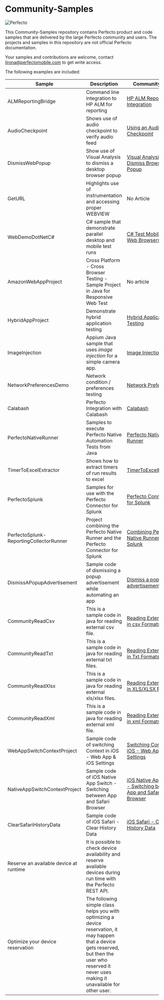 # Community-Samples
![Perfecto](http://www.perfectomobile.com/sites/all/themes/perfecto/img/logo.png)

This Community-Samples repository contains Perfecto product and code samples that are delivered by the large Perfecto community and users. The projects and samples in this repository are not official Perfecto documentation.

Your samples and contributions are welcome, contact lirona@perfectomobile.com to get write access.

The following examples are included:

| Sample      | Description     | Community Post        |
|----------------|------------------|---------------------|
|ALMReportingBridge | Command line integration to HP ALM for reporting|[HP ALM Reporting Integration](http://developers.perfectomobile.com/display/TT/HP+ALM+Reporting+Integration) |
|AudioCheckpoint |Shows use of audio checkpoint to verify audio feed|[Using an Audio Checkpoint](http://developers.perfectomobile.com/display/TT/Using+an+Audio+Checkpoint) |
|DismissWebPopup |Show use of Visual Analysis to dismiss a desktop browser popup |[Visual Analysis to Dismiss Browser Popup](http://developers.perfectomobile.com/display/TT/Use+Visual+Analysis+to+Dismiss+Browser+Popup) |
|GetURL   |Highlights use of instrumentation and accessing proper WEBVIEW | No Article |
|WebDemoDotNetC# | C# sample that demonstrate parallel desktop and mobile test runs |[C# Test Mobile and Web Browsers](http://developers.perfectomobile.com/display/TT/C%23+Test+Mobile+and+Web+Browsers+Simultaneously) |
|AmazonWebAppProject | Cross Platform - Cross Browser Testing - Sample Project in Java for Responsive Web Test | No article |
|HybridAppProject | Demonstrate hybrid application testing | [Hybrid Application Testing](http://developers.perfectomobile.com/display/TT/Hybrid+Application+Automation+-+Made+Simple)|
|ImageInjection|Appium Java sample that uses _image injection_ for a simple camera app.|[Image Injection](http://developers.perfectomobile.com/display/TT/Image+Injection)|
|NetworkPreferencesDemo| Network condition / preferences testing | [Network Preferences](http://developers.perfectomobile.com/display/TT/Network+Virtualization+-+Network+Preferences+Testing+-+Testing+for+various+networks)|
|Calabash| Perfecto Integration with Calabash | [Calabash](http://developers.perfectomobile.com/display/TT/Perfecto+Integration+with+Calabash)|
|PerfectoNativeRunner | Samples to execute Perfecto Native Automation Tests from Java | [Perfecto Native Runner](http://developers.perfectomobile.com/display/TT/Perfecto+Native+Runner) |
|TimerToExcelExtractor | Shows how to extract timers of run results to excel | [TimerToExcelExtractor](http://developers.perfectomobile.com/display/TT/Tool+to+Extract+Timers+of+Run+Results+to+Excel) |
|PerfectoSplunk | Samples for use with the Perfecto Connector for Splunk | [Perfecto Connector for Splunk](http://developers.perfectomobile.com/display/TT/Perfecto+Connector+to+Splunk) |
|PerfectoSplunk-ReportingCollectorRunner|Project combining the Perfecto Native Runner and the Perfecto Connector for Splunk|[Combining Perfecto Native Runner and Splunk](https://community.perfectomobile.com/posts/1231957-combining-perfecto-native-runner-and-splunk)|
|DismissAPopupAdvertisement|Sample code of dismissing a popup advertisement while automating an app|[Dismiss a popup advertisement](http://developers.perfectomobile.com/display/TT/Dismiss+a+popup+advertisement+while+automating+an+app)|
|CommunityReadCsv|This is a sample code in java for reading external csv file.|[Reading External File in csv Formats](http://developers.perfectomobile.com/display/TT/Java+-+Reading+External+File+in+CSV+Format)|
|CommunityReadTxt|This is a sample code in java for reading external txt files.|[Reading External File in Txt Formats](http://developers.perfectomobile.com/display/TT/Java+-+Reading+External+File+in+TXT+format)|
|CommunityReadXlsx|This is a sample code in java for reading external xls/xlsx files.|[Reading External File in XLS/XLSX Formats](http://developers.perfectomobile.com/pages/viewpage.action?pageId=21430740)|
|CommunityReadXml|This is a sample code in java for reading external xml file.|[Reading External File in xml Formats](http://developers.perfectomobile.com/display/TT/Java+-+Reading+External+File+in+Xml+Format)|
|WebAppSwitchContextProject| Sample code of switching Context in iOS - Web App & iOS Settings| [Switching Context in iOS - Web App & iOS Settings](http://developers.perfectomobile.com/pages/viewpage.action?pageId=21433107)
|NativeAppSwitchContextProject| Sample code of iOS Native App Switch - Switching between App and Safari Browser| [iOS Native App Switch - Switching between App and Safari Browser](http://developers.perfectomobile.com/display/TT/iOS+Native+App+Switch+-+Switching+between+App+and+Safari+Browser)
|ClearSafariHistoryData| Sample code of iOS Safari - Clear History Data| [iOS Safari - Clear History Data](http://developers.perfectomobile.com/display/TT/iOS+Safari+-+Clear+History+Data)
|Reserve an available device at runtime|It is possible to check device availability and reserve available devices during run time with the Perfecto REST API. |
|Optimize your device reservation|The following simple class helps you with optimizing a device reservation, it may happen that a device gets reserved, but then the user who reserved it never uses making it unavailable for other user.|